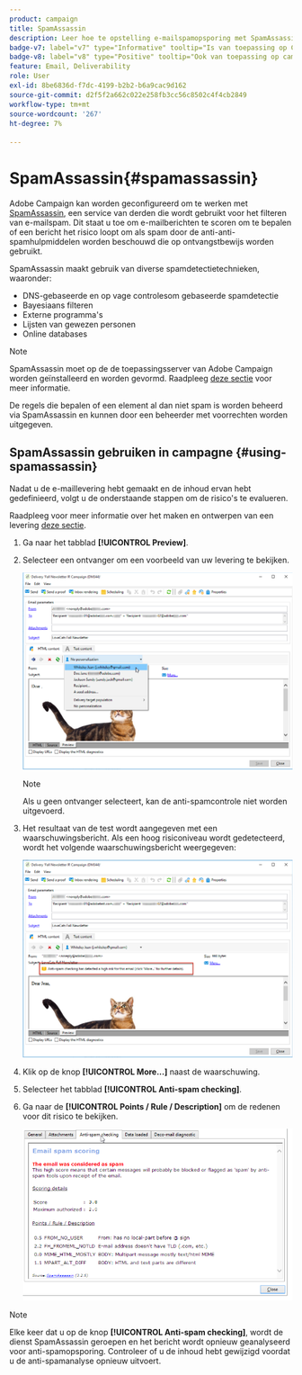 ```yaml
---
product: campaign
title: SpamAssassin
description: Leer hoe te opstelling e-mailspamopsporing met SpamAssassin
badge-v7: label="v7" type="Informative" tooltip="Is van toepassing op Campaign Classic v7"
badge-v8: label="v8" type="Positive" tooltip="Ook van toepassing op campagne v8"
feature: Email, Deliverability
role: User
exl-id: 8be6836d-f7dc-4199-b2b2-b6a9cac9d162
source-git-commit: d2f5f2a662c022e258fb3cc56c8502c4f4cb2849
workflow-type: tm+mt
source-wordcount: '267'
ht-degree: 7%

---
```


# SpamAssassin{#spamassassin}

Adobe Campaign kan worden geconfigureerd om te werken met [SpamAssassin](https://spamassassin.apache.org), een service van derden die wordt gebruikt voor het filteren van e-mailspam. Dit staat u toe om e-mailberichten te scoren om te bepalen of een bericht het risico loopt om als spam door de anti-anti-spamhulpmiddelen worden beschouwd die op ontvangstbewijs worden gebruikt.

SpamAssassin maakt gebruik van diverse spamdetectietechnieken, waaronder:

* DNS-gebaseerde en op vage controlesom gebaseerde spamdetectie
* Bayesiaans filteren
* Externe programma&#39;s
* Lijsten van gewezen personen
* Online databases

>[!NOTE]
>
>SpamAssassin moet op de de toepassingsserver van Adobe Campaign worden geïnstalleerd en worden gevormd. Raadpleeg [deze sectie](../../installation/using/configuring-spamassassin.md) voor meer informatie.
>
>De regels die bepalen of een element al dan niet spam is worden beheerd via SpamAssassin en kunnen door een beheerder met voorrechten worden uitgegeven.

## SpamAssassin gebruiken in campagne {#using-spamassassin}

Nadat u de e-maillevering hebt gemaakt en de inhoud ervan hebt gedefinieerd, volgt u de onderstaande stappen om de risico&#39;s te evalueren.

Raadpleeg voor meer informatie over het maken en ontwerpen van een levering [deze sectie](about-email-channel.md).

1. Ga naar het tabblad **[!UICONTROL Preview]**. 
1. Selecteer een ontvanger om een voorbeeld van uw levering te bekijken.

   ![](assets/s_tn_del_preview_spamassassin_recipient.png)

   >[!NOTE]
   >
   >Als u geen ontvanger selecteert, kan de anti-spamcontrole niet worden uitgevoerd.

1. Het resultaat van de test wordt aangegeven met een waarschuwingsbericht. Als een hoog risiconiveau wordt gedetecteerd, wordt het volgende waarschuwingsbericht weergegeven:

   ![](assets/s_tn_del_preview_spamassassin_ko.png)

1. Klik op de knop **[!UICONTROL More...]** naast de waarschuwing.
1. Selecteer het tabblad **[!UICONTROL Anti-spam checking]**. 
1. Ga naar de **[!UICONTROL Points / Rule / Description]** om de redenen voor dit risico te bekijken.

   ![](assets/s_tn_del_msg_spamassassin_ko.png)

>[!NOTE]
>
>Elke keer dat u op de knop **[!UICONTROL Anti-spam checking]**, wordt de dienst SpamAssassin geroepen en het bericht wordt opnieuw geanalyseerd voor anti-spamopsporing. Controleer of u de inhoud hebt gewijzigd voordat u de anti-spamanalyse opnieuw uitvoert.
